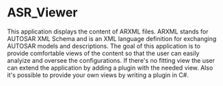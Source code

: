 # ASR_Viewer
This application displays the content of ARXML files. ARXML stands for AUTOSAR XML Schema and is an XML language definition for exchanging AUTOSAR models and descriptions. The goal of this application is to provide comfortable views of the content so that the user can easily analyize and oversee the configurations. If there's no fitting view the user can extend the application by adding a plugin with the needed view. Also it's possible to provide your own views by writing a plugin in C#.
